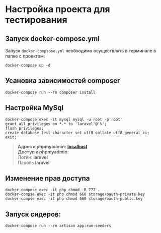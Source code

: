 # Настройка проекта для тестирования

## Запуск docker-compose.yml

Запуск `docker-compsose.yml` необходимо осуществлять в терминале в папке с проектом:

```console
docker-compose up -d
```

## Усановка зависимостей composer
```console
docker-compose run --rm composer install
```

## Настройка MySql
```console
docker-compose exec -it mysql mysql -u root -p'root'
grant all privileges on *.* to 'laravel'@'%';
flush privileges;
create database test character set utf8 collate utf8_general_ci;
exit;
```

> **Адрес к phpmyadmin:** [**localhost**](http://localhost:81) <br>
> **Доступ к phpmyadmin:** <br>
> Логин: **laravel** <br>
> Пароль **laravel**

## Изменение прав доступа
```console
docker-compose exec -it php chmod -R 777 .
docker-compse exec -it php chmod 660 storage/oauth-private.key
docker-compse exec -it php chmod 660 storage/oauth-public.key
```

## Запуск сидеров:
```console
docker-compose run --rm artisan app:run-seeders
```

#